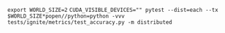 `export WORLD_SIZE=2`
`CUDA_VISIBLE_DEVICES="" pytest --dist=each --tx $WORLD_SIZE*popen//python=python -vvv tests/ignite/metrics/test_accuracy.py -m distributed`
